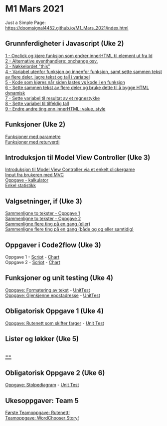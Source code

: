 # M1 Mars 2021

Just a Simple Page:
<br>https://doomsignal4452.github.io/M1_Mars_2021/index.html
<br>
<h2>Grunnferdigheter i Javascript (Uke 2)</h2>
<a href="https://doomsignal4452.github.io/M1_Mars_2021/Week2/1_Onclick+innerHTML.html">1 - Onclick og kjøre funksjon som endrer innerHTML til element ut fra Id</a>
<br><a href="https://doomsignal4452.github.io/M1_Mars_2021/Week2/2_Alternative-eventhandlere.html">2 - Alternative eventhandlere: onchange osv.</a>
<br><a href="https://doomsignal4452.github.io/M1_Mars_2021/Week2/3_Nøkkelordet-this.html">3 - Nøkkelordet "this"</a>
<br><a href="https://doomsignal4452.github.io/M1_Mars_2021/Week2/4_Variabel-utenfor-funksjon-og-innenfor-funksjon.html">
        4 - Variabel utenfor funksjon og innenfor funksjon, samt sette sammen tekst av flere deler, lagre tekst og tall i variabel</a>
<br><a href="https://doomsignal4452.github.io/M1_Mars_2021/Week2/5_Kode-som-kjører-når-siden-lastes.html">5 - Kode som kjøres når siden lastes vs kode i en funksjon</a>
<br><a href="https://doomsignal4452.github.io/M1_Mars_2021/Week2/6_Bygge-HTML-dynamisk.html">6 - Sette sammen tekst av flere deler og bruke dette til å bygge HTML dynamisk</a>
<br><a href="https://doomsignal4452.github.io/M1_Mars_2021/Week2/7_Sette-variabel-til-resultat-av-et-regnestykke.html">7 - Sette variabel til resultat av et regnestykke</a>
<br><a href="https://doomsignal4452.github.io/M1_Mars_2021/Week2/8_Sette-variabel-til-tilfeldig-tall.html">8 - Sette variabel til tilfeldig tall</a>
<br><a href="https://doomsignal4452.github.io/M1_Mars_2021/Week2/9_Endre-andre-ting-enn-innerHTML.html">9 - Endre andre ting enn innerHTML: value, style</a>
<br>
<h2>Funksjoner (Uke 2)</h2>
<a href="https://doomsignal4452.github.io/M1_Mars_2021/Week2/Funksjoner-med-parametre.html">Funksjoner med parametre</a>
<br><a href="https://doomsignal4452.github.io/M1_Mars_2021/Week2/Funksjoner-med-returverdi.html">Funksjoner med returverdi</a>
<br>
<h2>Introduksjon til Model View Controller (Uke 3)</h2>
<a href="https://doomsignal4452.github.io/M1_Mars_2021/Week3/Introduksjon-Model-View-Controller.html">Introduksjon til Model View Controller via et enkelt clickergame</a>
<br><a href="https://doomsignal4452.github.io/M1_Mars_2021/Week3/Input-fra-brukeren-med-MVC.html">Input fra brukeren med MVC</a>
<br><a href="https://doomsignal4452.github.io/M1_Mars_2021/Week3/Oppgave-kalkulator.html">Oppgave - kalkulator</a>
<br><a href="https://doomsignal4452.github.io/M1_Mars_2021/Week3/Enkel-statistikk.html">Enkel statistikk</a>
<br>
<h2>Valgsetninger, if (Uke 3)</h2>
<a href="https://doomsignal4452.github.io/M1_Mars_2021/Week3/Sammenligne-to-tekster-oppgave1.html">Sammenligne to tekster - Oppgave 1</a>
<br><a href="https://doomsignal4452.github.io/M1_Mars_2021/Week3/Sammenligne-to-tekster-oppgave2.html">Sammenligne to tekster - Oppgave 2</a>
<br><a href="https://doomsignal4452.github.io/M1_Mars_2021/Week3/Sammenligne-flere-ting-på-en-gang-eller.html">Sammenligne flere ting på en gang (eller)</a>
<br><a href="https://doomsignal4452.github.io/M1_Mars_2021/Week3/Sammenligne-flere-ting-på-en-gang-og-eller.html">Sammenligne flere ting på en gang (både og og eller samtidig)</a>
<br>
<h2>Oppgaver i Code2flow (Uke 3)</h2>
Oppgave 1 - <a href="https://github.com/DoomSignal4452/M1_Mars_2021/blob/main/Week3/Code2flow-1.txt">Script</a> - <a href="https://github.com/DoomSignal4452/M1_Mars_2021/blob/main/Week3/code2flow1.PNG">Chart</a>
<br>Oppgave 2 - <a href="https://github.com/DoomSignal4452/M1_Mars_2021/blob/main/Week3/Code2flow-2.txt">Script</a> - <a href="https://github.com/DoomSignal4452/M1_Mars_2021/blob/main/Week3/code2flow2.PNG">Chart</a>
<br>
<h2>Funksjoner og unit testing (Uke 4)</h2>
<a href="https://doomsignal4452.github.io/M1_Mars_2021/Week4/Oppgave_1/Formatering-av-tekst.html">Oppgave: Formatering av tekst</a> - <a href="https://doomsignal4452.github.io/M1_Mars_2021/Week4/Oppgave_1/UnitTest.html">UnitTest</a>
<br><a href="https://doomsignal4452.github.io/M1_Mars_2021/Week4/Oppgave_2/Gjenkjenne-epostadresse.html">Oppgave: Gjenkjenne epostadresse</a> - <a href="https://doomsignal4452.github.io/M1_Mars_2021/Week4/Oppgave_2/UnitTest.html">UnitTest</a>
<br>
<h2>Obligatorisk Oppgave 1 (Uke 4)</h2>
<a href="https://doomsignal4452.github.io/M1_Mars_2021/ObligatoryTasks/Oblig1/Oblig_1.html">Oppgave: Rutenett som skifter farger</a> - <a href="https://doomsignal4452.github.io/M1_Mars_2021/ObligatoryTasks/Oblig1/Oblig_1_UnitTest.html">Unit Test</a>
<br>
<h2>Lister og løkker (Uke 5)<h2>
<a href="#">--</a>
<br>
<h2>Obligatorisk Oppgave 2 (Uke 6)</h2>
<a href="https://doomsignal4452.github.io/M1_Mars_2021/ObligatoryTasks/Oblig2/Oblig_2.html">Oppgave: Stolpediagram</a> - <a href="https://doomsignal4452.github.io/M1_Mars_2021/ObligatoryTasks/Oblig2/Oblig_2_UnitTest.html">Unit Test</a>
<br>
<h2>Ukesoppgaver: Team 5</h2>
<a href="https://doomsignal4452.github.io/M1_Mars_2021/Team5Assignment/Week2/Squares.html">Første Teamoppgave: Rutenett!</a>
<br><a href="https://doomsignal4452.github.io/M1_Mars_2021/Team5Assignment/Week3/Words.html">Teamoppgave: WordChooser Story!</a>




